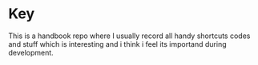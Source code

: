 # Key
This is a handbook repo where I usually record all handy shortcuts codes and stuff which is interesting and i think i feel its importand during development.
